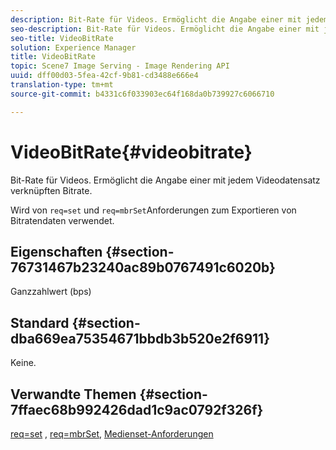 ```yaml
---
description: Bit-Rate für Videos. Ermöglicht die Angabe einer mit jedem Videodatensatz verknüpften Bitrate.
seo-description: Bit-Rate für Videos. Ermöglicht die Angabe einer mit jedem Videodatensatz verknüpften Bitrate.
seo-title: VideoBitRate
solution: Experience Manager
title: VideoBitRate
topic: Scene7 Image Serving - Image Rendering API
uuid: dff00d03-5fea-42cf-9b81-cd3488e666e4
translation-type: tm+mt
source-git-commit: b4331c6f033903ec64f168da0b739927c6066710

---
```



# VideoBitRate{#videobitrate}

Bit-Rate für Videos. Ermöglicht die Angabe einer mit jedem Videodatensatz verknüpften Bitrate.

Wird von `req=set` und `req=mbrSet`Anforderungen zum Exportieren von Bitratendaten verwendet.

## Eigenschaften {#section-76731467b23240ac89b0767491c6020b}

Ganzzahlwert (bps)

## Standard {#section-dba669ea75354671bbdb3b520e2f6911}

Keine.

## Verwandte Themen {#section-7ffaec68b992426dad1c9ac0792f326f}

[req=set](/help/aem-is-ir-api/is-api/http-ref/image-serving-api-ref/c-http-protocol-reference/c-command-reference/r-req/r-set.md) , [req=mbrSet](/help/aem-is-ir-api/is-api/http-ref/image-serving-api-ref/c-http-protocol-reference/c-command-reference/r-req/r-mbrset.md), [Medienset-Anforderungen](/help/aem-is-ir-api/is-api/http-ref/image-serving-api-ref/c-http-protocol-reference/c-syntax-and-features/r-media-set-requests.md)
